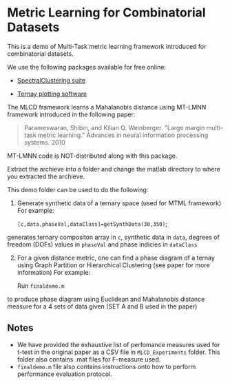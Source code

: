 Metric Learning for Combinatorial Datasets
===========================================

This is a demo of Multi-Task metric learning framework introduced for combinatorial datasets.

We use the following packages available for free online:

* [SpectralClustering suite](http://vision.ucsd.edu/~sagarwal/spectral-0.2.tgz)

* [Ternay plotting software](https://www.mathworks.com/matlabcentral/fileexchange/7210-ternary-plots)

The MLCD framework learns a Mahalanobis distance using MT-LMNN framework 
introduced in the following paper:

>Parameswaran, Shibin, and Kilian Q. Weinberger. 
>"Large margin multi-task metric learning."
>Advances in neural information processing systems. 2010

MT-LMNN code is NOT-distributed along with this package.

Extract the archieve into a folder and change the matlab directory 
to where you extracted the archieve.

This demo folder can be used to do the following:

1. Generate synthetic data of a ternary space (used for MTML framework)
   For example: 

	`[c,data,phaseVal,dataClass]=getSynthData(30,350)`;

generates ternary compositon array in `c`, synthetic data in `data`, degrees of freedom (DOFs) values in `phaseVal` and phase indicies in `dataClass`

2. For a given distance metric, one can find a phase diagram of a ternay using Graph Partition or Hierarchical Clustering (see paper for more information) 
   For example: 

	Run `finaldemo.m` 

to produce phase diagram using Euclidean and Mahalanobis distance measure for a 4 sets of data given (SET A and B used in the paper)

Notes
------
* We have provided the exhaustive list of perfomance measures used for t-test in the original paper as a CSV file in  `MLCD_Experiments` folder. This folder also contains .mat files for F-measure used. 
* `finaldemo.m` file also contains instructions onto how to perform performance evaluation protocol.

